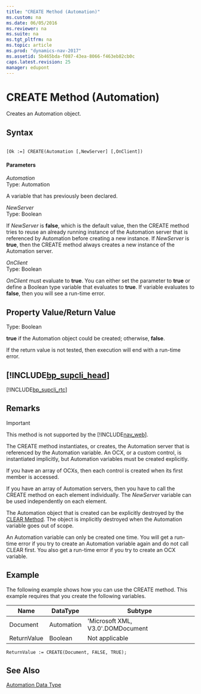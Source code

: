 ```yaml
---
title: "CREATE Method (Automation)"
ms.custom: na
ms.date: 06/05/2016
ms.reviewer: na
ms.suite: na
ms.tgt_pltfrm: na
ms.topic: article
ms.prod: "dynamics-nav-2017"
ms.assetid: 5b465bda-f087-43ea-8066-f463eb82cb0c
caps.latest.revision: 25
manager: edupont
---
```

# CREATE Method (Automation)
Creates an Automation object.  
  
## Syntax  
  
```  
  
[Ok :=] CREATE(Automation [,NewServer] [,OnClient])  
```  
  
#### Parameters  
 *Automation*  
 Type: Automation  
  
 A variable that has previously been declared.  
  
 *NewServer*  
 Type: Boolean  
  
 If *NewServer* is **false**, which is the default value, then the CREATE method tries to reuse an already running instance of the Automation server that is referenced by Automation before creating a new instance. If *NewServer* is **true**, then the CREATE method always creates a new instance of the Automation server.  
  
 *OnClient*  
 Type: Boolean  
  
 *OnClient* must evaluate to **true**. You can either set the parameter to **true** or define a Boolean type variable that evaluates to **true**. If variable evaluates to **false**, then you will see a run-time error.  
  
## Property Value/Return Value  
 Type: Boolean  
  
 **true** if the Automation object could be created; otherwise, **false**.  
  
 If the return value is not tested, then execution will end with a run-time error.  
  
## [!INCLUDE[bp_supcli_head](includes/bp_supcli_head_md.md)]  
 [!INCLUDE[bp_supcli_rtc](includes/bp_supcli_rtc_md.md)]  
  
## Remarks  
  
> [!IMPORTANT]  
>  This method is not supported by the [!INCLUDE[nav_web](includes/nav_web_md.md)].  
  
 The CREATE method instantiates, or creates, the Automation server that is referenced by the Automation variable. An OCX, or a custom control, is instantiated implicitly, but Automation variables must be created explicitly.  
  
 If you have an array of OCXs, then each control is created when its first member is accessed.  
  
 If you have an array of Automation servers, then you have to call the CREATE method on each element individually. The *NewServer* variable can be used independently on each element.  
  
 The Automation object that is created can be explicitly destroyed by the [CLEAR Method](devenv-CLEAR-Method.md). The object is implicitly destroyed when the Automation variable goes out of scope.  
  
 An Automation variable can only be created one time. You will get a run-time error if you try to create an Automation variable again and do not call CLEAR first. You also get a run-time error if you try to create an OCX variable.  
  
## Example  
 The following example shows how you can use the CREATE method. This example requires that you create the following variables.  
  
|Name|DataType|Subtype|  
|----------|--------------|-------------|  
|Document|Automation|'Microsoft XML, V3.0'.DOMDocument|  
|ReturnValue|Boolean|Not applicable|  
  
```  
ReturnValue := CREATE(Document, FALSE, TRUE);  
```  
  
## See Also  
 [Automation Data Type](Automation-Data-Type.md)